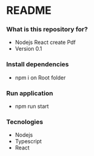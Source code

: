 # README

### What is this repository for?

* Nodejs React create Pdf 
* Version 0.1


### Install dependencies

* npm i on Root folder

### Run application

* npm run start

### Tecnologies

* Nodejs
* Typescript
* React


